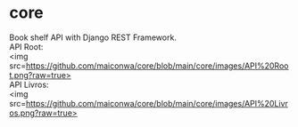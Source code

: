 # core

Book shelf API with Django REST Framework.
<br>
API Root:
<br>
<img src=https://github.com/maiconwa/core/blob/main/core/images/API%20Root.png?raw=true>
<br>
API Livros:
<br>
<img src=https://github.com/maiconwa/core/blob/main/core/images/API%20Livros.png?raw=true>
<br>
